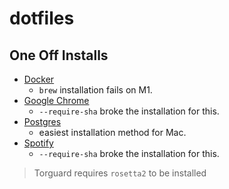 # dotfiles

## One Off Installs

- [Docker](https://www.docker.com/products/docker-desktop)
  - `brew` installation fails on M1.
- [Google Chrome](https://www.google.com/chrome/)
  - `--require-sha` broke the installation for this.
- [Postgres](https://postgresapp.com/)
  - easiest installation method for Mac.
- [Spotify](https://www.spotify.com/us/download/mac/)
  - `--require-sha` broke the installation for this.

> Torguard requires `rosetta2` to be installed
